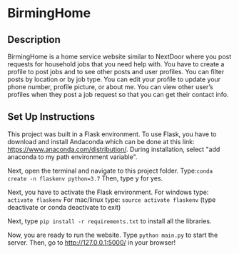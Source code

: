 # BirmingHome

## Description
BirmingHome is a home service website similar to NextDoor where you post requests for household jobs that you need help with. You have to create a profile to post jobs and to see other posts and user profiles. You can filter posts by location or by job type. You can edit your profile to update your phone number, profile picture, or about me. You can view other user’s profiles when they post a job request so that you can get their contact info. 

## Set Up Instructions
This project was built in a Flask environment. To use Flask, you have to download and install Andaconda which can be done at this link: https://www.anaconda.com/distribution/. During installation, select "add anaconda to my path environment variable".

Next, open the terminal and navigate to this project folder. Type:```conda create -n flaskenv python=3.7```
Then, type y for yes.

Next, you have to activate the Flask environment.
For windows type: ```activate flaskenv```
For mac/linux type: ```source activate flaskenv```
(type deactivate or conda deactivate to exit)

Next, type ```pip install -r requirements.txt``` to install all the libraries.

Now, you are ready to run the website. Type ```python main.py``` to start the server.
Then, go to http://127.0.0.1:5000/ in your browser! 